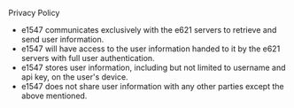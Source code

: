 Privacy Policy
- e1547 communicates exclusively with the e621 servers to retrieve and send user information.
- e1547 will have access to the user information handed to it by the e621 servers with full user authentication.
- e1547 stores user information, including but not limited to username and api key, on the user's device.
- e1547 does not share user information with any other parties except the above mentioned.
